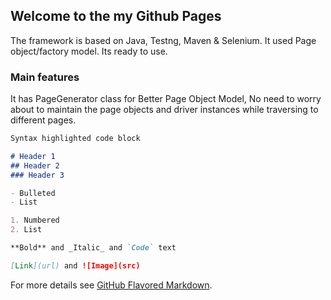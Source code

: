 ## Welcome to the my Github Pages

The framework is based on Java, Testng, Maven & Selenium. It used Page object/factory model. Its ready to use.

### Main features 

It has PageGenerator class  for Better Page Object Model, No need to worry about to maintain the page objects and driver instances while traversing to different pages. 

```markdown
Syntax highlighted code block

# Header 1
## Header 2
### Header 3

- Bulleted
- List

1. Numbered
2. List

**Bold** and _Italic_ and `Code` text

[Link](url) and ![Image](src)
```

For more details see [GitHub Flavored Markdown](https://guides.github.com/features/mastering-markdown/).

